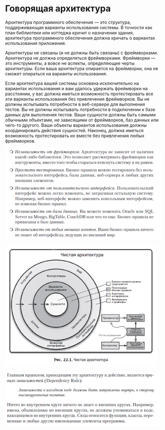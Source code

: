 # Говорящая архитектура

Архитектура программного обеспечения — это структура, поддерживающая варианты 
использования системы. В точности как план библиотеки или коттеджа кричит о 
назначении здания, архитектура программного обеспечения должна кричать о вариантах
использования приложения.

Архитектуры не связаны (и не должны быть связаны) с фреймворками. Архитектура не
должна определяться фреймворками. Фреймворки — это инструменты, а вовсе не 
аспекты, определяющие черты архитектуры. Если ваша архитектура опирается на 
фреймворки, она не сможет опираться на варианты использования.

Если архитектура вашей системы основана исключительно на вариантах использования
и вам удалось удержать фреймворки на расстоянии, у вас должна иметься возможность
протестировать все эти варианты использования без привлечения фреймворков. Вы 
не должны испытывать потребности в веб-сервере для выполнения тестов. Вы не 
должны испытывать потребности в подключении к базе данных для выполнения тестов.
Ваши сущности должны быть самыми обычными объектами, не зависящими от 
фреймворков, баз данных или чего-то другого. Ваши объекты вариантов использования
должны координировать действия сущностей. Наконец, должна иметься возможность 
протестировать их вместе без привлечения любых фреймворков.

![img.png](img.png)

![img_1.png](img_1.png)

![img_2.png](img_2.png)

